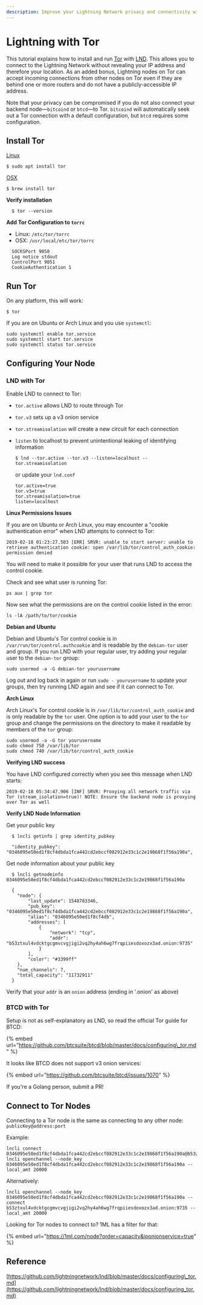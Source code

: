 ```yaml
---
description: Improve your Lightning Network privacy and connectivity with Tor
---
```


# Lightning with Tor

This tutorial explains how to install and run [Tor](https://www.torproject.org/) with [LND](lnd.md).  This allows you to connect to the Lightning Network without revealing your IP address and therefore your location.  As an added bonus, Lightning nodes on Tor can accept incoming connections from other nodes on Tor even if they are behind one or more routers and do not have a publicly-accessible IP address.

Note that your privacy can be compromised if you do not also connect your backend node—`bitcoind` or `btcd`—to Tor.  `bitcoind` will automatically seek out a Tor connection with a default configuration, but `btcd` requires some configuration.

## Install Tor

[Linux](https://www.torproject.org/docs/debian.html.en)

```text
$ sudo apt install tor
```

[OSX](https://www.torproject.org/docs/tor-doc-osx.html.en)

```text
$ brew install tor
```

**Verify installation**

```text
  $ tor --version
```

**Add Tor Configuration to `torrc`**

* Linux: `/etc/tor/torrc`
* OSX: `/usr/local/etc/tor/torrc`

```text
  SOCKSPort 9050
  Log notice stdout
  ControlPort 9051
  CookieAuthentication 1
```

## Run Tor

On any platform, this will work:

```text
$ tor
```

If you are on Ubuntu or Arch Linux and you use `systemctl`:

```text
sudo systemctl enable tor.service
sudo systemctl start tor.service
sudo systemctl status tor.service
```

## Configuring Your Node

### LND with Tor

Enable LND to connect to Tor:

* `tor.active` allows LND to route through Tor
* `tor.v3` sets up a v3 onion service
* `tor.streamisolation` will create a new circuit for each connection
* `listen` to localhost to prevent unintentional leaking of identifying information

  ```text
  $ lnd --tor.active --tor.v3 --listen=localhost --tor.streamisolation
  ```

  or update your `lnd.conf`

  ```text
  tor.active=true
  tor.v3=true
  tor.streamisolation=true
  listen=localhost
  ```

**Linux Permissions Issues**

If you are on Ubuntu or Arch Linux, you may encounter a "cookie authentication error" when LND attempts to connect to Tor:

`2019-02-18 01:23:27.503 [ERR] SRVR: unable to start server: unable to retrieve authentication cookie: open /var/lib/tor/control_auth_cookie: permission denied`

You will need to make it possible for your user that runs LND to access the control cookie.

Check and see what user is running Tor:

`ps aux | grep tor`

Now see what the permissions are on the control cookie listed in the error:

`ls -lA /path/to/tor/cookie`

**Debian and Ubuntu**

Debian and Ubuntu's Tor control cookie is in `/var/run/tor/control.authcookie` and is readable by the `debian-tor` user and group.  If you run LND with your regular user, try adding your regular user to the `debian-tor` group:

`sudo usermod -a -G debian-tor yourusername`

Log out and log back in again or run `sudo - yourusername` to update your groups, then try running LND again and see if it can connect to Tor.

**Arch Linux**

Arch Linux's Tor control cookie is in `/var/lib/tor/control_auth_cookie` and is only readable by the `tor` user.  One option is to add your user to the `tor` group and change the permissions on the directory to make it readable by members of the `tor` group:

```text
sudo usermod -a -G tor yourusername
sudo chmod 750 /var/lib/tor
sudo chmod 740 /var/lib/tor/control_auth_cookie
```

**Verifying LND success**

You have LND configured correctly when you see this message when LND starts:

`2019-02-18 05:34:47.906 [INF] SRVR: Proxying all network traffic via Tor (stream_isolation=true)! NOTE: Ensure the backend node is proxying over Tor as well`

**Verify LND Node Information**

Get your public key

```text
  $ lncli getinfo | grep identity_pubkey

  "identity_pubkey": "0346095e50ed1f8cf4dbda1fca442cd2ebccf082912e33c1c2e19868f1f56a190a",
```

Get node information about your public key

```text
  $ lncli getnodeinfo 0346095e50ed1f8cf4dbda1fca442cd2ebccf082912e33c1c2e19868f1f56a190a

  {
    "node": {
        "last_update": 1548783346,
        "pub_key": "0346095e50ed1f8cf4dbda1fca442cd2ebccf082912e33c1c2e19868f1f56a190a",
        "alias": "0346095e50ed1f8cf4db",
        "addresses": [
            {
                "network": "tcp",
                "addr": "b53ztxul4vdcktgcgmvcvgjigi2vq2hy4ah6wg7frqpiiesdoxozx3ad.onion:9735"
            }
        ],
        "color": "#3399ff"
    },
    "num_channels": 7,
    "total_capacity": "11732911"
  }
```

Verify that your `addr` is an `onion` address \(ending in '.onion' as above\)

### BTCD with Tor

Setup is not as self-explanatory as LND, so read the official Tor guide for BTCD:

{% embed url="https://github.com/btcsuite/btcd/blob/master/docs/configuring\_tor.md" %}

It looks like BTCD does not support v3 onion services:

{% embed url="https://github.com/btcsuite/btcd/issues/1070" %}

If you're a Golang person, submit a PR!

## Connect to Tor Nodes

Connecting to a Tor node is the same as connecting to any other node: `publicKey@address:port`

Example:

```text
lncli connect 0346095e50ed1f8cf4dbda1fca442cd2ebccf082912e33c1c2e19868f1f56a190a@b53ztxul4vdcktgcgmvcvgjigi2vq2hy4ah6wg7frqpiiesdoxozx3ad.onion:9735
lncli openchannel --node_key 0346095e50ed1f8cf4dbda1fca442cd2ebccf082912e33c1c2e19868f1f56a190a --local_amt 20000
```

Alternatively:

```text
lncli openchannel --node_key 0346095e50ed1f8cf4dbda1fca442cd2ebccf082912e33c1c2e19868f1f56a190a --connect b53ztxul4vdcktgcgmvcvgjigi2vq2hy4ah6wg7frqpiiesdoxozx3ad.onion:9735 --local_amt 20000
```

Looking for Tor nodes to connect to?  1ML has a filter for that:

{% embed url="https://1ml.com/node?order=capacity&iponionservice=true" %}

## Reference

[https://github.com/lightningnetwork/lnd/blob/master/docs/configuring\_tor.md](https://github.com/lightningnetwork/lnd/blob/master/docs/configuring_tor.md)

